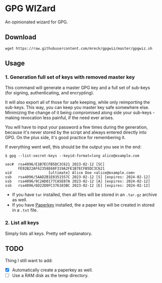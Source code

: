# GPG WIZard

An opinionated wizard for GPG.

## Download

```
wget https://raw.githubusercontent.com/mreck/gpgwiz/master/gpgwiz.sh
```

## Usage

### 1. Generation full set of keys with removed master key

This command will generate a master GPG key and a full set of
sub-keys (for signing, authenticating, and encrypting).

It will also export all of those for safe keeping, while only
reimporting the sub-keys. This way, you can keep you master key
safe somewhere else. Minimizing the change of it being compromised
along side your sub-keys - making revocation less painful, if the
need ever arises.

You will have to input your password a few times during the
generation, because it's never stored by the script and always
entered directly into GPG. On the plus side, it's good practice
for remembering it.

If everything went well, this should be the output you see in
the end:

```
$ gpg --list-secret-keys --keyid-format=long alice@example.com

sec#  rsa4096/E1B7ECFB5DC3C621 2023-02-12 [SC]
      FE92B22AF62358E68F319A2FE1B7ECFB5DC3C621
uid                 [ultimate] Alice Doe <alice@example.com>
ssb   rsa4096/5AAD2B1E0351557C 2023-02-12 [S] [expires: 2024-02-12]
ssb   rsa4096/9C2AD0177CA5E87A 2023-02-12 [A] [expires: 2024-02-12]
ssb   rsa4096/6D22D0FC376103BC 2023-02-12 [E] [expires: 2024-02-12]
```

- If you have `tar` installed, then all files will be stored in an
  `.tar.gz` archive as well.
- If you have [Paperkey](https://www.jabberwocky.com/software/paperkey/)
  installed, the a paper key will be created in stored in a `.txt` file.

### 2. List all keys

Simply lists all keys. Pretty self explanatory.

## TODO

Thing I still want to add:

- [x] Automatically create a paperkey as well.
- [ ] Use a RAM disk as the temp directory.
